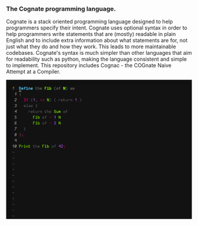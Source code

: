 ### The Cognate programming language.
Cognate is a stack oriented programming language designed to help programmers specify their intent. Cognate uses optional syntax in order to help programmers write statements that are (mostly) readable in plain English and to include extra information about what statements are for, not just what they do and how they work. This leads to more maintainable codebases. Cognate's syntax is much simpler than other languages that aim for readability such as python, making the language consistent and simple to implement. This repository includes Cognac - the COGnate Naive Attempt at a Compiler.

![Program to compute the 42nd Fibonacci number](fibonacci.png?raw=true)
